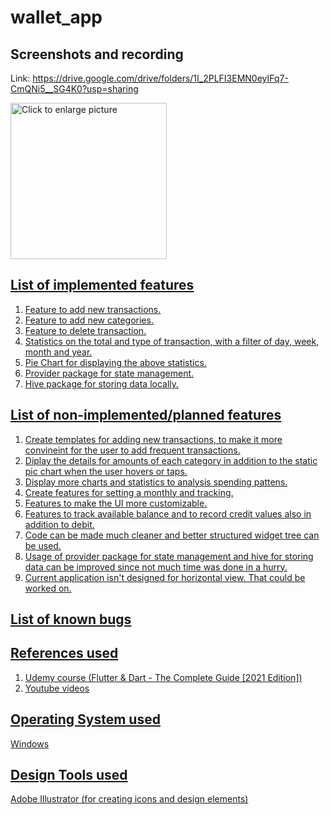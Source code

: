 # wallet_app

## Screenshots and recording
Link: https://drive.google.com/drive/folders/1I_2PLFI3EMN0eyIFq7-CmQNi5__SG4K0?usp=sharing

<a href="https://drive.google.com/uc?export=view&id=1Iaht8dxuPtrmZxCldDy3Yd4rpwhtfP7q"><img src="https://drive.google.com/uc?export=view&id=1Iaht8dxuPtrmZxCldDy3Yd4rpwhtfP7q" style="width: 250px; max-width: 100%; height: auto" title="Click to enlarge picture" />

## List of implemented features
1. Feature to add new transactions. 
2. Feature to add new categories. 
3. Feature to delete transaction. 
4. Statistics on the total and type of transaction, with a filter of day, week, month and year.
5. Pie Chart for displaying the above statistics. 
6. Provider package for state management.
7. Hive package for storing data locally.

## List of non-implemented/planned features
1. Create templates for adding new transactions, to make it more convineint for the user to add frequent transactions. 
2. Diplay the details for amounts of each category in addition to the static pic chart when the user hovers or taps.
3. Display more charts and statistics to analysis spending pattens.
4. Create features for setting a monthly and tracking.
5. Features to make the UI more customizable.
6. Features to track available balance and to record credit values also in addition to debit.
7. Code can be made much cleaner and better structured widget tree can be used.
8. Usage of provider package for state management and hive for storing data can be improved since not much time was done in a hurry.
9. Current application isn't designed for horizontal view. That could be worked on.

## List of known bugs

## References used
1. Udemy course (Flutter & Dart - The Complete Guide [2021 Edition])
2. Youtube videos

## Operating System used
Windows

## Design Tools used
Adobe Illustrator (for creating icons and design elements)
